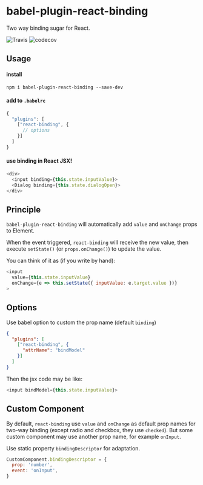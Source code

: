 # babel-plugin-react-binding

Two way binding sugar for React.

![Travis](https://travis-ci.org/meowtec/babel-plugin-react-binding.svg?branch=master)
![codecov](https://codecov.io/gh/meowtec/babel-plugin-react-binding/branch/master/graph/badge.svg)

## Usage

#### install

```
npm i babel-plugin-react-binding --save-dev
```

####  add to `.babelrc`

```js
{
  "plugins": [
    ["react-binding", {
      // options
    }]
  ]
}
```

#### use binding in React JSX!

```javascript
<div>
  <input binding={this.state.inputValue}>
  <Dialog binding={this.state.dialogOpen}>
</div>
```

## Principle

`babel-plugin-react-binding` will automatically add `value` and `onChange` props to Element.

When the event triggered, `react-binding` will receive the new value, then execute `setState()` (or `props.onChange()`) to update the value.

You can think of it as (if you write by hand):

```javascript
<input
  value={this.state.inputValue}
  onChange={e => this.setState({ inputValue: e.target.value })}
>
```

## Options

Use babel option to custom the prop name (default `binding`)

```json
{
  "plugins": [
    ["react-binding", {
      "attrName": "bindModel"
    }]
  ]
}
```

Then the jsx code may be like:

```javascript
<input bindModel={this.state.inputValue}>
```

## Custom Component

By default, `react-binding` use `value` and `onChange` as default prop names for two-way binding (except radio and checkbox, they use `checked`). But some custom component may use another prop name, for example `onInput`.

Use static property `bindingDescriptor` for adaptation.

```javascript
CustomComponent.bindingDescriptor = {
  prop: 'number',
  event: 'onInput',
}
```
